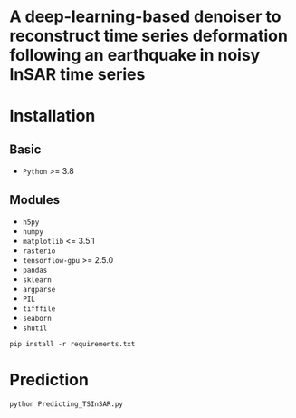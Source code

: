 # A deep-learning-based denoiser to reconstruct time series deformation following an earthquake in noisy InSAR time series

# Installation
## Basic
- `Python` >= 3.8
## Modules

- `h5py`
- `numpy`
- `matplotlib` <= 3.5.1
- `rasterio`
- `tensorflow-gpu` >= 2.5.0
- `pandas`
- `sklearn`
- `argparse`
- `PIL`
- `tifffile`
- `seaborn`
- `shutil`

```shell
pip install -r requirements.txt
```


# Prediction
```shell
python Predicting_TSInSAR.py
```
